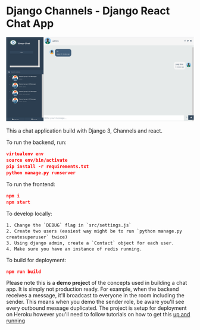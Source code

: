 # Django Channels - Django React Chat App

![alt text](https://raw.githubusercontent.com/gnopor/Django_React_Chat_App/master/frontend/thumbnail.png "Logo")

This a chat application build with Django 3, Channels and react.

To run the backend, run:

```json
virtualenv env
source env/bin/activate
pip install -r requirements.txt
python manage.py runserver
```

To run the frontend:

```json
npm i
npm start
```

To develop locally:

```
1. Change the `DEBUG` flag in `src/settings.js`
2. Create two users (easiest way might be to run `python manage.py createsuperuser` twice)
3. Using django admin, create a `Contact` object for each user.
4. Make sure you have an instance of redis running. 
```

To build for deployment:

```json
npm run build
```

Please note this is a **demo project** of the concepts used in building a chat app. It is simply not production ready. For example, when the backend receives a message, it'll broadcast to everyone in the room including the sender. This means when you demo the sender role, be aware you'll see every outbound message duplicated. The project is setup for deployment on Heroku however you'll need to follow tutorials on how to get this [up and running](https://blog.heroku.com/in_deep_with_django_channels_the_future_of_real_time_apps_in_django)
